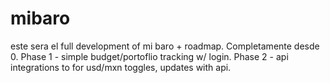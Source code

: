 # mibaro
este sera el full development of mi baro + roadmap. 
Completamente desde 0.
Phase 1 - simple budget/portoflio tracking w/ login. 
Phase 2 - api integrations to for usd/mxn toggles, updates with api. 
